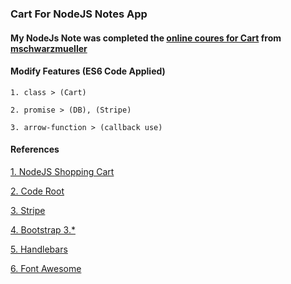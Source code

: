 ### Cart For NodeJS Notes App

#### My NodeJs Note was completed the [online coures for Cart](https://www.youtube.com/playlist?list=PL55RiY5tL51rajp7Xr_zk-fCFtzdlGKUp) from [mschwarzmueller](https://github.com/mschwarzmueller) 

#### Modify Features (ES6 Code Applied)

    1. class > (Cart)

    2. promise > (DB), (Stripe)

    3. arrow-function > (callback use)

#### References

[1. NodeJS Shopping Cart](https://www.youtube.com/playlist?list=PL55RiY5tL51rajp7Xr_zk-fCFtzdlGKUp)

[2. Code Root](https://github.com/mschwarzmueller/nodejs-shopping-cart-tutorial/tree/06-store-orders)

[3. Stripe](https://stripe.com/docs/stripe-js/reference)


[4. Bootstrap 3.*](http://getbootstrap.com/docs/3.3/getting-started/#download)

[5. Handlebars](https://handlebarsjs.com/)

[6. Font Awesome](https://fontawesome.com/v4.7.0/get-started/)